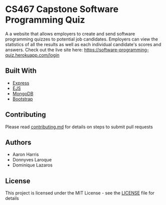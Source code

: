# CS467 Capstone Software Programming Quiz  
A a website that allows employers to create and send software programming quizzes to potential job candidates. Employers can view the statistics of all the results 
as well as each individual candidate's scores and answers.
Check out the live site here: https://software-programming-quiz.herokuapp.com/login

## Built With
* [Express](https://github.com/expressjs/express)
* [EJS](https://github.com/mde/ejs)
* [MongoDB](https://github.com/mongodb/mongo)
* [Bootstrap](https://github.com/twbs/bootstrap)

## Contributing
Please read [contributing.md](contributing.md) for details on steps to submit pull requests

## Authors
* Aaron Harris
* Donnyves Laroque
* Dominique Lazaros

## License
This project is licensed under the MIT License - see the [LICENSE](LICENSE) file for details
